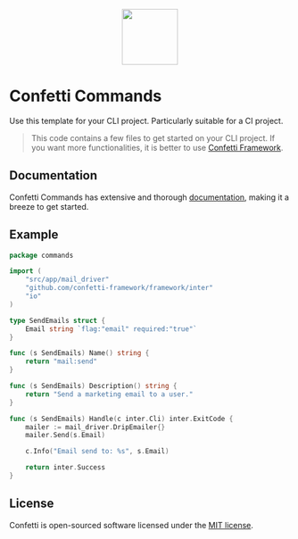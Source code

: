 <p align="center">
  <img src="https://avatars1.githubusercontent.com/u/57274804?s=400&u=058242df13e206950c08efd68a540445ce4da17f&v=4" width="100">
</p> 

# Confetti Commands

Use this template for your CLI project. Particularly suitable for a CI project.

> This code contains a few files to get started on your CLI project. If you want more functionalities, it is better to use [Confetti Framework](https://github.com/confetti-framework/confetti).

## Documentation

Confetti Commands has extensive and thorough [documentation](https://confetti-framework.github.io/docs/digging-deeper/commands), making it a breeze to get started.

## Example

``` go
package commands

import (
	"src/app/mail_driver"
	"github.com/confetti-framework/framework/inter"
	"io"
)

type SendEmails struct {
	Email string `flag:"email" required:"true"`
}

func (s SendEmails) Name() string {
	return "mail:send"
}

func (s SendEmails) Description() string {
	return "Send a marketing email to a user."
}

func (s SendEmails) Handle(c inter.Cli) inter.ExitCode {
	mailer := mail_driver.DripEmailer{}
	mailer.Send(s.Email)

	c.Info("Email send to: %s", s.Email)

	return inter.Success
}
```

## License

Confetti is open-sourced software licensed under the [MIT license](https://opensource.org/licenses/MIT).
